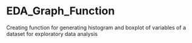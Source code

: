 # EDA_Graph_Function
Creating function for generating histogram and boxplot of variables of a dataset for exploratory data analysis

